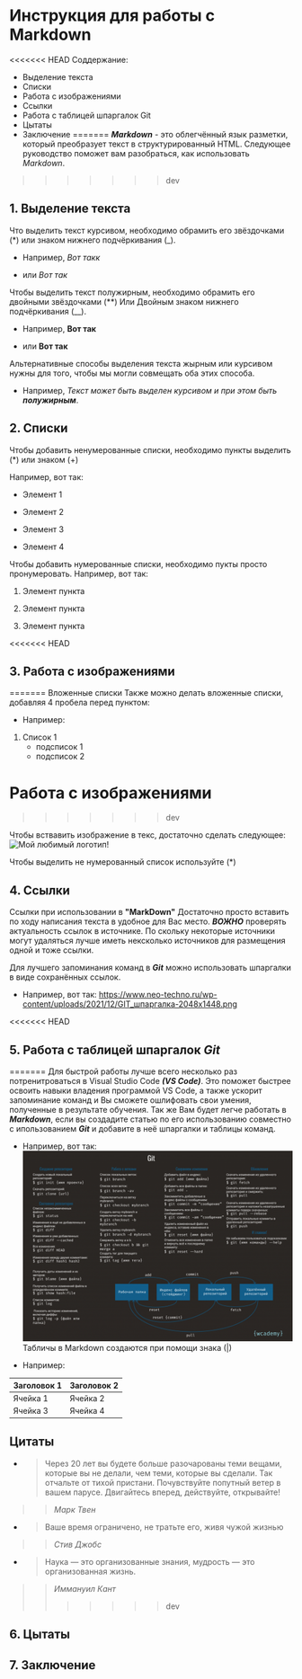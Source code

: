 # Инструкция для работы с Markdown
<<<<<<< HEAD
Соддержание:
* Выделение текста
* Списки
* Работа с изображениями
* Ссылки
* Работа с таблицей шпаргалок Git
* Цытаты
* Заключение
=======
***Markdown*** - это облегчённый язык разметки, который преобразует текст в структурированный HTML. Следующее руководство поможет вам разобраться, как использовать *Markdown*.

>>>>>>> dev

## 1. Выделение текста
 Что выделить текст курсивом, необходимо обрамить его звёздочками (*) или знаком нижнего подчёркивания (_). 
 * Например, *Вот такк*

 * или _Вот так_

 Чтобы выделить текст полужирным, необходимо обрамить его двойными звёздочками (**) Или Двойным знаком нижнего подчёркивания (__).
 * Например, **Вот так**

 * или __Вот так__

Альтернативные способы выделения текста жырным или курсивом нужны для того, чтобы мы могли совмещать оба этих способа. 

* Например, _Текст может быть выделен курсивом и при этом быть **полужирным**_.

## 2. Списки

Чтобы добавить ненумерованные списки, необходимо пункты выделить (*) или знаком (+)

Например, вот так:

* Элемент 1

* Элемент 2

* Элемент 3

+ Элемент 4

Чтобы добавить нумерованные списки, необходимо пукты просто пронумеровать.
Например, вот так:

1. Элемент пункта

2. Элемент пункта

3. Элемент пункта

<<<<<<< HEAD
## 3. Работа с изображениями
=======
Вложенные списки
Также можно делать вложенные списки, добавляя 4 пробела перед пунктом: 
* Например: 
1. Список 1
    - подсписок 1
    - подсписок 2

# Работа с изображениями
>>>>>>> dev

Чтобы вствавить изображение в текс, достаточно сделать следующее:
![Мой любимый логотип!](markdown.jpg) 

Чтобы выделить не нумерованный список используйте (*)

## 4. Ссылки
Ссылки при использовании в **"MarkDown"** Достаточно просто вставить по ходу написания текста в удобное для Вас место. ***ВОЖНО*** проверять актуальность ссылок в источнике. По скольку некоторые источники могут удаляться лучше иметь нексколько источников для размещения одной и тоже ссылки.

Для лучшего запоминания команд в **_Git_** можно использовать шпаргалки в виде сохранённых ссылок.
* Например, вот так: https://www.neo-techno.ru/wp-content/uploads/2021/12/GIT_шпаргалка-2048x1448.png

<<<<<<< HEAD
## 5. Работа с таблицей шпаргалок **_Git_**
=======
Для быстрой работы лучше всего несколько раз потренитроваться в Visual Studio Code **_(VS Code)_**. Это поможет быстрее освоить навыки владения программой VS Code, а также ускорит запоминание команд и Вы сможете ошлифовать свои умения, полученные в результате обучения.
Так же Вам будет легче работать в **_Markdown_**, если вы создадите статью по его использованию совместно с ипользованием **_Git_** и добавите в неё шпаргалки и таблицы команд.
* Например, вот так: ![Alt text](image.png)
Табличы в Markdown создаются при помощи знака (|)

* Например: 

|Заголовок 1| Заголовок 2|
|-----------|------------|
|Ячейка 1   |Ячейка 2    |
|Ячейка 3   |Ячейка 4    |

## Цитаты
*  >Через 20 лет вы будете больше разочарованы теми вещами, которые вы не делали, чем теми, которые вы сделали. Так отчальте от тихой пристани. Почувствуйте попутный ветер в вашем парусе. Двигайтесь вперед, действуйте, открывайте!

>>*Марк Твен*

* >Ваше время ограничено, не тратьте его, живя чужой жизнью

>>*Стив Джобс*

* >Наука — это организованные знания, мудрость — это организованная жизнь.

>>*Иммануил Кант*
>>>>>>> dev

## 6. Цытаты

## 7. Заключение 